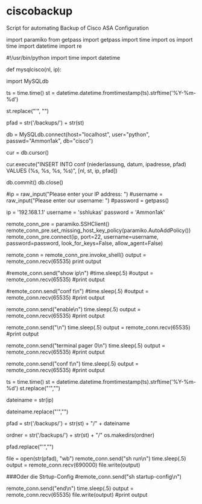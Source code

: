 # ciscobackup
Script for automating Backup of Cisco ASA Configuration

import paramiko
from getpass import getpass
import time
import os 
import time
import datetime
import re



#!/usr/bin/python
import time
import datetime


def mysqlcisco(nl, ip):
    
   import MySQLdb

   ts = time.time()
   st = datetime.datetime.fromtimestamp(ts).strftime('%Y-%m-%d')

   st.replace("'", "")

   pfad = str('/backups/') + str(st)


   db = MySQLdb.connect(host="localhost", user="python", passwd="Ammon1ak", db="cisco")

   cur = db.cursor()
    
   cur.execute("INSERT INTO conf (niederlassung, datum, ipadresse, pfad) VALUES (%s, %s, %s, %s)", [nl, st, ip, pfad])

   db.commit()
   db.close()


#ip = raw_input("Please enter your IP address: ")
#username = raw_input("Please enter our username: ")
#password = getpass()

ip = '192.168.1.1'
username = 'sshlukas'
password = 'Ammon1ak'

remote_conn_pre = paramiko.SSHClient()
remote_conn_pre.set_missing_host_key_policy(paramiko.AutoAddPolicy())
remote_conn_pre.connect(ip, port=22, username=username, password=password, look_for_keys=False, allow_agent=False)

remote_conn = remote_conn_pre.invoke_shell()
output = remote_conn.recv(65535)
print output

#remote_conn.send("show ip\n")
#time.sleep(.5)
#output = remote_conn.recv(65535)
#print output

#remote_conn.send("conf t\n")
#time.sleep(.5)
#output = remote_conn.recv(65535)
#print output

remote_conn.send("enable\n")
time.sleep(.5)
output = remote_conn.recv(65535)
#print output

remote_conn.send("\n")
time.sleep(.5)
output = remote_conn.recv(65535)
#print output 

remote_conn.send("terminal pager 0\n")
time.sleep(.5)
output = remote_conn.recv(65535)
#print output

remote_conn.send("conf t\n")
time.sleep(.5)
output = remote_conn.recv(65535)
#print output


ts = time.time()
st = datetime.datetime.fromtimestamp(ts).strftime('%Y-%m-%d')
st.replace("'","")

dateiname = str(ip)

dateiname.replace("'","")

pfad = str('/backups/') + str(st) + "/" +  dateiname

ordner = str('/backups/') + str(st) + "/"
os.makedirs(ordner)

pfad.replace("'","")


file = open(str(pfad), "wb")
remote_conn.send("sh run\n")
time.sleep(.5)
output = remote_conn.recv(690000)
file.write(output)

###Oder die Strtup-Config
#remote_conn.send("sh startup-config\n")

remote_conn.send("end\n")
time.sleep(.5)
output = remote_conn.recv(65535)
file.write(output)
#print output
